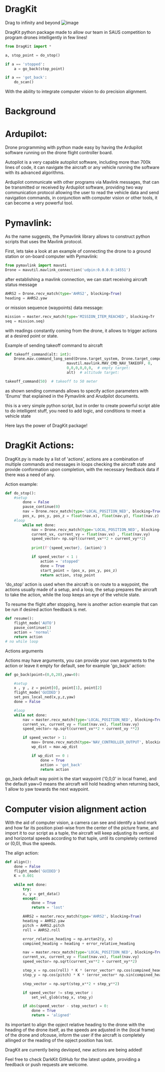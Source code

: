  # DragKit

Drag to infinity and beyond
![image](https://github.com/HEEMO-95/DragKit/assets/81169269/90da7923-fc9a-492f-97ae-e6eb0609a9d3)


DragKit python package made to allow our team in SAUS competition to program drones intelligently in few lines!

``` python
from DragKit import *

a, stop_point = do_stop()

if a == 'stopped':
    a = go_back(stop_point)

if a == 'got_back':
    do_scan()
```

With the ability to integrate computer vision to do precision alignment.


# Background

# Ardupilot:

Drone programming with python made easy by having the Ardupilot software running on the drone flight controller board.

Autopilot is a very capable autopilot software, including more than 700k lines of code, it can navigate the aircraft or any vehicle running the software with its advanced algorithms.

Ardupilot communicate with other programs via Mavlink messages, that can be transmitted or received by Ardupilot software, providing two way communication protocol allowing the user to read the vehicle data and send navigation commands, in conjunction with computer vision or other tools, it can become a very powerful tool.

# Pymavlink:
As the name suggests, the Pymavlink library allows to construct python scripts that uses the Mavlink protocol.

First, lets take a look at an example of connecting the drone to a ground station or on-board computer with Pymavlink:
``` python
from pymavlink import mavuti
Drone = mavutil.mavlink_connection('udpin:0.0.0.0:14551')
``` 
after establishing a mavlink connection, we can start receiving aircraft status message
``` python
AHRS2 = Drone.recv_match(type='AHRS2', blocking=True)
heading = AHRS2.yaw
``` 
or mission sequence (waypoints) data message:
``` python
mission = master.recv_match(type='MISSION_ITEM_REACHED', blocking=Tr
seq = mission.seq)
```
with readings constantly coming from the drone, it allows to trigger actions at a desired point or state.

Example of sending takeoff command to aircraft
``` python
def takeoff_command(alt: int):
    Drone.mav.command_long_send(Drone.target_system, Drone.target_component,
                            mavutil.mavlink.MAV_CMD_NAV_TAKEOFF, 0,
                            0,0,0,0,0,0,  # empty target:
                            alt)  # altitude target:

takeoff_command(50)  # takeoff to 50 meter
``` 
as shown sending commands allows to specify action parameters with 'Enums' that explained in the Pymavlink and Arudpilot documents.

this is a very simple python script, but in order to create powerful script able to do intelligent stuff, you need to add logic, and conditions to meet a vehicle state

Here lays the power of DragKit package!

# DragKit Actions:

DragKit.py is made by a list of 'actions', actions are a combination of multiple commands and messages in loops checking the aircraft state and provide conformation upon completion, with the necessary feedback data if there was a need of any.

Action example:
``` python
def do_stop():
    #setup
        done = False
        pause_continue(0)
        nav = Drone.recv_match(type='LOCAL_POSITION_NED', blocking=True)
        pos_x, pos_y, pos_z = float(nav.x), float(nav.y), float(nav.z)
    #loop
        while not done:
            nav = Drone.recv_match(type='LOCAL_POSITION_NED', blocking=True)
            current_vx, current_vy = float(nav.vx) , float(nav.vy)
            speed_vector= np.sqrt(current_vx**2 + current_vy**2)
            
            print(f'{speed_vector}, {action}')

            if speed_vector < 1 : 
                action = 'stopped'
                done = True
                start_point = (pos_x, pos_y, pos_z)
                return action, stop_point
``` 
'do_stop' action is used when the aircraft is on route to a waypoint, the actions usually made of a setup, and a loop, the setup prepares the aircraft to take the action, while the loop keeps an eye of the vehicle state.

To resume the flight after stopping, here is another action example that can be run if desired action feedback is met.
``` python
def resume():
    flight_mode('AUTO')
    pause_continue(1)
    action = 'normal'
    return action
# no while loop
``` 
Actions arguments

Actions may have arguments, you can provide your own arguments to the action or leave it empty for default, see for example 'go_back' action:
``` python
def go_back(point=(0,0,20),yaw=0):

    #setup
    x , y , z = point[0], point[1], point[2]
    flight_mode('GUIDED')
    set_pos_local_ned(x,y,z,yaw)
    done = False

    #loop
    while not done:
        nav = master.recv_match(type='LOCAL_POSITION_NED', blocking=True)
        current_vx, current_vy = float(nav.vx), float(nav.vy)
        speed_vector= np.sqrt(current_vx**2 + current_vy **2)

        if speed_vector > 1:
            mav= Drone.recv_match(type='NAV_CONTROLLER_OUTPUT', blocking=True)
            wp_dist = mav.wp_dist

            if wp_dist == 0 :
                done = True
                action = 'got_back'
                return action
``` 
go_back default way point is the start waypoint ('0,0,0' in local frame), and the default yaw=0 means the aircraft will hold heading when returning back, 1 allow to yaw towards the next waypoint.

# Computer vision alignment action

With the aid of computer vision, a camera can see and identify a land mark and how far its position pixel-wise from the center of the picture frame, and import it to our script as a tuple, the aircraft will keep adjusting its vertical and horizontal speeds according to that tuple, until its completely centered or (0,0), thus the speeds.

The align action:
``` python
def align():
    done = False
    flight_mode('GUIDED')
    K = 0.001

    while not done:
        try:
        x, y = get_data()
        except:
            done = True
            return = 'lost'

        AHRS2 = master.recv_match(type='AHRS2', blocking=True)
        heading = AHRS2.yaw
        pitch = AHRS2.pitch
        roll = AHRS2.roll

        error_relative_heading = np.arctan2(y, x)
        compined_heading = heading + error_relative_heading

        nav = master.recv_match(type='LOCAL_POSITION_NED', blocking=True)
        current_vx, current_vy = float(nav.vx), float(nav.vy)
        speed_vector= np.sqrt(current_vx**2 + current_vy**2)

        step_x = np.cos(roll) * K * (error_vector* np.cos(compined_heading))
        step_y = np.cos(pitch) * K * (error_vector* np.sin(compined_heading))

        step_vector = np.sqrt(step_x**2 + step_y**2)

        if speed_vector != step_vector :
            set_vel_glob(step_x, step_y)

        if abs(speed_vector - step_vector) = 0:
            done = True
            return = 'aligned'
``` 
its important to align the opject relative heading to the drone with the heading of the drone itself, as the speeds are adjusted in the (local frame) of the drone
and ofcouse, inform the user if the aircraft is completely allinged or the reading of the opject position has lost.

DragKit are currently being devloped, new actions are being added!

Feel free to check DarkKit GitHub for the latest update, providing a feedback or push requests are welcome.
